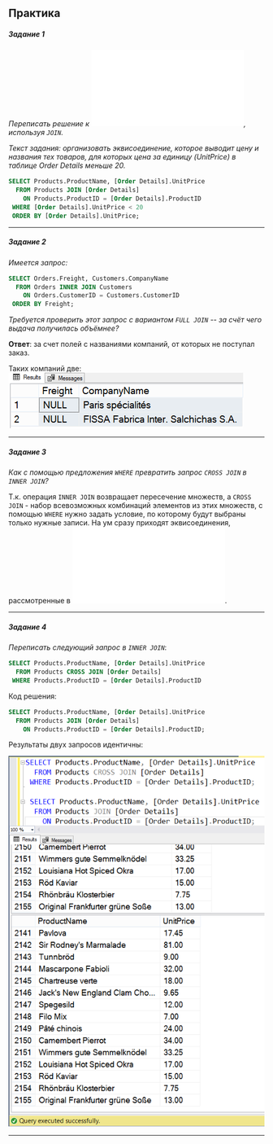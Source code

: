## Практика

##### Задание 1

*Переписать решение к ![заданию 2](lesson8/sql_lesson8_prac.md), используя `JOIN`.*

*Текст задания: организовать эквисоединение, которое выводит цену и названия тех товаров, для которых цена за единицу (UnitPrice) в таблице Order Details меньше 20.*

```sql
SELECT Products.ProductName, [Order Details].UnitPrice
  FROM Products JOIN [Order Details]
    ON Products.ProductID = [Order Details].ProductID
 WHERE [Order Details].UnitPrice < 20
 ORDER BY [Order Details].UnitPrice;
```

---

##### Задание 2

*Имеется запрос:*
```SQL
SELECT Orders.Freight, Customers.CompanyName
  FROM Orders INNER JOIN Customers
    ON Orders.CustomerID = Customers.CustomerID
 ORDER BY Freight;
```

*Требуется проверить этот запрос с вариантом `FULL JOIN` -- за счёт чего выдача получилась объёмнее?*

**Ответ**: за счет полей с названиями компаний, от которых не поступал заказ.

Таких компаний две:
<img src="les10_task2.png" />

---

##### Задание 3

*Как с помощью предложения `WHERE` превратить запрос `CROSS JOIN` в `INNER JOIN`?*

Т.к. операция `INNER JOIN` возвращает пересечение множеств, а `CROSS JOIN` - набор всевозможных комбинаций элементов из этих множеств, с помощью `WHERE` нужно задать условие, по которому будут выбраны только нужные записи. На ум сразу приходят эквисоединения, рассмотренные в ![занятии 8](lesson_8/sql_lesson8_notes.md).

---

##### Задание 4

*Переписать следующий запрос в `INNER JOIN`*:

```sql
SELECT Products.ProductName, [Order Details].UnitPrice
  FROM Products CROSS JOIN [Order Details]
 WHERE Products.ProductID = [Order Details].ProductID
```

Код решения:
```sql
SELECT Products.ProductName, [Order Details].UnitPrice
  FROM Products JOIN [Order Details]
    ON Products.ProductID = [Order Details].ProductID;
```

Результаты двух запросов идентичны:

<img src="les10_task4.png" />

---

